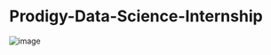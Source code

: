 # Prodigy-Data-Science-Internship

![image](https://github.com/user-attachments/assets/8036a1b8-4b9f-4f7b-945d-8f1347ad0dfe)
